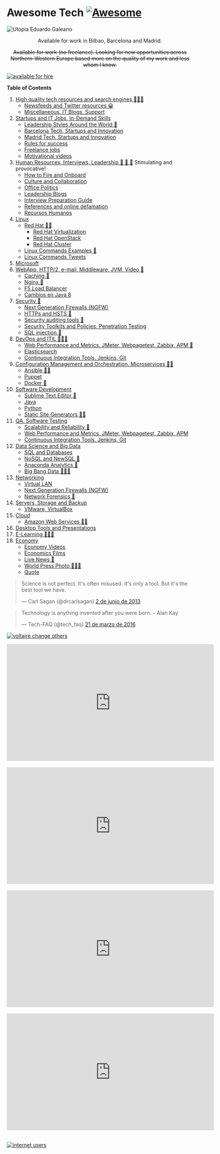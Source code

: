 # Awesome Tech [![Awesome](https://cdn.rawgit.com/sindresorhus/awesome/d7305f38d29fed78fa85652e3a63e154dd8e8829/media/badge.svg)](https://github.com/sindresorhus/awesome)

<div class="container">
<img alt="Utopia Eduardo Galeano" src="images/utopia_eduardo_galeano.png">
<div id="player"></div>
</div>

<p align="center">
Available for work in Bilbao, Barcelona and Madrid. 
</p>

<p align="center"><strike>
Available for work (no freelance). Looking for new opportunities across Northern-Western Europe based more on the quality of my work and less whom I know. </strike>
</p>

[![available for hire](images/available-for-hire.png)](http://awesome-tech.readthedocs.org/about/)

**Table of Contents**

1. [High quality tech resources and search engines 🌟🌟🌟](high-quality-tech-resources.md)
	- [Newsfeeds and Twitter resources 😀](twitter.md)  
	- [Miscellaneous. IT Blogs, Support](it-blogs.md)
2. [Startups and IT Jobs, In-Demand Skills](startups.md)
	- [Leadership Styles Around the World 🌟](leadership_styles_around_world.md)
	- [Barcelona Tech, Startups and Innovation](startups_bcn.md)
	- [Madrid Tech, Startups and Innovation](startups_madrid.md)
	- [Rules for success](rules_for_success.md)
	- [Freelance jobs](freelance_jobs.md)
	- [Motivational videos](motivational_videos.md)
3. [Human Resources, Interviews, Leadership 🙈 🙉 🙊](hr.md) Stimulating and provocative!
	- [How to Fire and Onboard](howto_fire_onboard.md)
	- [Culture and Collaboration](culture_collaboration.md)
	- [Office Politics](office_politics.md)
	- [Leadership Blogs](leadership.md)
	- [Interview Preparation Guide](interview_preparation_guide.md)
	- [References and online defamation](references.md)
	- [Recursos Humanos](rrhh.md)
4. [Linux](linux.md)
	- [Red Hat 🌟🌟](redhat.md)
		- [Red Hat Virtualization](redhatvirt.md)
		- [Red Hat OpenStack](redhat_openstack.md)
		- [Red Hat Cluster](redhatcluster.md)
	- [Linux Commands Examples 🌟](linux-commands-examples.md)
	- [Linux Commands Tweets](linux-commands-tweets.md)
5. [Microsoft](microsoft.md)
6. [WebApp, HTTP/2, e-mail, Middleware, JVM, Video 🌟](webapp.md)
    - [Caching 🌟](caching.md)
    - [Nginx 🌟](nginx.md)
    - [F5 Load Balancer](f5lb.md)
	- [Cambios en Java 8](jvm-mem.md)
7. [Security 🌟](security.md)
	- [Next Generation Firewalls (NGFW)](NGFW.md)
	- [HTTPs and HSTS 🌟](https.md)
	- [Security auditing tools 🌟](auditing-tools.md)
	- [Security Toolkits and Policies. Penetration Testing](pen_testing.md)
	- [SQL injection 🌟](sql_injection.md)
8. [DevOps and ITIL 🌟🌟🌟](devops-itil.md)
	- [Web Performance and Metrics. JMeter, Webpagetest, Zabbix, APM 🌟](metrics.md)
	- [Elasticsearch](elasticsearch.md)
	- [Continuous Integration Tools. Jenkins, Git](jenkins-git.md)
9. [Configuration Management and Orchestration. Microservices 🌟🌟](config-mgmt.md)
	- [Ansible 🌟🌟](ansible.md)
	- [Puppet](puppet.md)
	- [Docker 🌟](docker.md)
10. [Software Development](sw-devel.md)
    - [Sublime Text Editor 🌟](sublime.md)
    - [Java](java.md)
	- [Python](python.md)
	- [Static Site Generators 🌟🌟](staticsitegen.md)
11. [QA. Software Testing](qa.md)
	- [Scalability and Reliability 🌟](scalability.md)
	- [Web Performance and Metrics. JMeter, Webpagetest, Zabbix, APM](metrics.md)
	- [Continuous Integration Tools. Jenkins, Git](jenkins-git.md)
12. [Data Science and Big Data](data-science.md)
	- [SQL and Databases](databases.md)
	- [NoSQL and NewSQL 🌟](nosql.md)
	- [Anaconda Analytics 🌟](anaconda.md)
	- [Big Bang Data 🌟🌟🌟](bigbangdata.md)
13. [Networking](networking.md)
    - [Virtual LAN](VLAN.md)
    - [Next Generation Firewalls (NGFW)](NGFW.md)
	- [Network Forensics 🌟](nw_forensics.md)
14. [Servers, Storage and Backup](servers-storage-backup.md)
	- [VMware, VirtualBox](vmware.md)
15. [Cloud](cloud.md)
	- [Amazon Web Services 🌟🌟](aws.md)
16. [Desktop Tools and Presentations](desktop-tools.md)
17. [E-Learning 🌟🌟🌟](e-learning.md)
18. [Economy](economy.md)
    - [Economy Videos](economy-videos.md)
    - [Economics Films](economics_films.md)
    - [Live News 🌟](live-news.md)
    - [World Press Photo 🌟🌟🌟](world-press-photo.md)
    - [Quote](mkeiser.md)

<blockquote class="twitter-tweet tw-align-center" data-lang="es"><p lang="en" dir="ltr">Science is not perfect. It&#39;s often misused. It&#39;s only a tool. But it&#39;s the best tool we have.</p>&mdash; Carl Sagan (@drcarlsagan) <a href="https://twitter.com/drcarlsagan/status/341313812357582848">2 de junio de 2013</a></blockquote><script async src="//platform.twitter.com/widgets.js" charset="utf-8"></script>

<blockquote class="twitter-tweet tw-align-center" data-lang="es"><p lang="en" dir="ltr">Technology is anything invented after you were born. - Alan Kay</p>&mdash; Tech-FAQ (@tech_faq) <a href="https://twitter.com/tech_faq/status/711841287792504833">21 de marzo de 2016</a></blockquote><script async src="//platform.twitter.com/widgets.js" charset="utf-8"></script>

[![voltaire change others](images/voltaire_change_other.jpg)](http://statusmind.com/)

<div class="container">
<iframe width="560" height="315" src="https://www.youtube.com/embed/7HF1Sfos3v4?list=PL_h5o0KnrCrgB0Xo19U6orpWOv9yxK-c7" frameborder="0" allowfullscreen class="video"></iframe>
</div>
<br/>

<div class="container">
<iframe width="560" height="315" src="https://www.youtube.com/embed/fk4BbF7B29w?rel=0" frameborder="0" allowfullscreen class="video"></iframe>
</div>
<br/>

<div class="container">
<iframe width="560" height="315" src="https://www.youtube.com/embed/_Sol6AASguc?rel=0" frameborder="0" allowfullscreen class="video"></iframe>
</div>
<br/>

<div class="container">
<iframe width="560" height="315" src="https://www.youtube.com/embed/WBavpeSScxU?rel=0" frameborder="0" allowfullscreen class="video"></iframe>
</div>
<br/>

[![internet users](images/internet-users.jpeg)](http://dadaviz.com/i/4164)

<!-- <iframe width="100%" height="45" src="https://www.youtube.com/embed/uuvDToxhZO0?rel=0&amp;autohide=2&amp;showinfo=0&amp;autoplay=1&amp;controls=2&amp;start=33&amp;end=82" frameborder="0" allowfullscreen></iframe> -->


